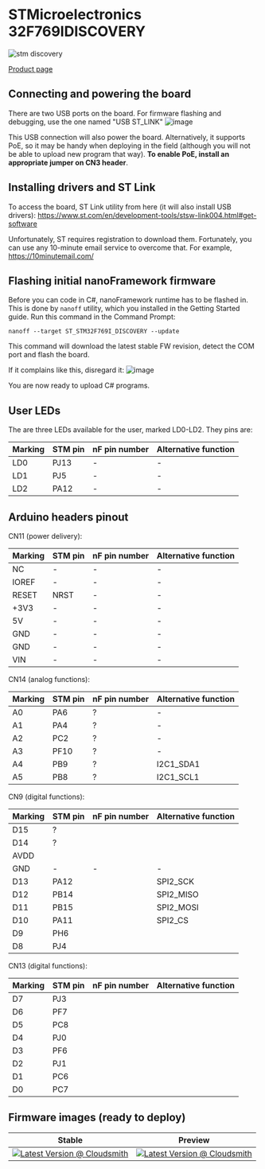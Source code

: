 # STMicroelectronics 32F769IDISCOVERY

![stm discovery](../../images/reference-targets/stm32f769i-disco.jpg)

[Product page](http://www.st.com/en/evaluation-tools/32f769idiscovery.html)

## Connecting and powering the board

There are two USB ports on the board. For firmware flashing and debugging, use the one named "USB ST_LINK"
![image](https://user-images.githubusercontent.com/71982803/132203876-38002367-37d2-49e0-b6c4-d417352cd6a6.png)

This USB connection will also power the board. Alternatively, it supports PoE, so it may be handy when deploying in the field (although you will not be able to upload new program that way). **To enable PoE, install an appropriate jumper on CN3 header**.

## Installing drivers and ST Link

To access the board, ST Link utility from here (it will also install USB drivers):
https://www.st.com/en/development-tools/stsw-link004.html#get-software

Unfortunately, ST requires registration to download them. Fortunately, you can use any 10-minute email service to overcome that. For example, https://10minutemail.com/

## Flashing initial nanoFramework firmware

Before you can code in C#, nanoFramework runtime has to be flashed in. This is done by `nanoff` utility, which you installed in the Getting Started guide. Run this command in the Command Prompt:

`nanoff --target ST_STM32F769I_DISCOVERY --update`

This command will download the latest stable FW revision, detect the COM port and flash the board.

If it complains like this, disregard it:
![image](https://user-images.githubusercontent.com/71982803/132205447-64ad0120-7477-4a49-8a03-feefce789a57.png)

You are now ready to upload C# programs.

## User LEDs

The are three LEDs available for the user, marked LD0-LD2. They pins are:

|Marking|STM pin|nF pin number|Alternative function|
|---|---|---|---|
|LD0|PJ13|-|-|
|LD1|PJ5|-|-|
|LD2|PA12|-|-|


## Arduino headers pinout

CN11 (power delivery):

|Marking|STM pin|nF pin number|Alternative function|
|---|---|---|---|
|NC|-|-|-|
|IOREF|-|-|-|
|RESET|NRST|-|-|
|+3V3|-|-|-|
|5V|-|-|-|
|GND|-|-|-|
|GND|-|-|-|
|VIN|-|-|-|

CN14 (analog functions):

|Marking|STM pin|nF pin number|Alternative function|
|---|---|---|---|
|A0|PA6|?|-|
|A1|PA4|?|-|
|A2|PC2|?|-|
|A3|PF10|?|-|
|A4|PB9|?|I2C1_SDA1|
|A5|PB8|?|I2C1_SCL1|

CN9 (digital functions):

|Marking|STM pin|nF pin number|Alternative function|
|---|---|---|---|
|D15|?|||
|D14|?|||
|AVDD||||
|GND|-|-|-|
|D13|PA12||SPI2_SCK|
|D12|PB14||SPI2_MISO|
|D11|PB15||SPI2_MOSI|
|D10|PA11||SPI2_CS|
|D9|PH6|||
|D8|PJ4|||

CN13 (digital functions):

|Marking|STM pin|nF pin number|Alternative function|
|---|---|---|---|
|D7|PJ3|||
|D6|PF7|||
|D5|PC8|||
|D4|PJ0|||
|D3|PF6|||
|D2|PJ1|||
|D1|PC6|||
|D0|PC7|||

## Firmware images (ready to deploy)

| Stable | Preview |
|---|---|
| [![Latest Version @ Cloudsmith](https://api-prd.cloudsmith.io/v1/badges/version/net-nanoframework/nanoframework-images/raw/ST_STM32F769I_DISCOVERY/latest/x/?render=true)](https://cloudsmith.io/~net-nanoframework/repos/nanoframework-images/packages/detail/raw/ST_STM32F769I_DISCOVERY/latest/) | [![Latest Version @ Cloudsmith](https://api-prd.cloudsmith.io/v1/badges/version/net-nanoframework/nanoframework-images-dev/raw/ST_STM32F769I_DISCOVERY/latest/x/?render=true)](https://cloudsmith.io/~net-nanoframework/repos/nanoframework-images-dev/packages/detail/raw/ST_STM32F769I_DISCOVERY/latest/) |
